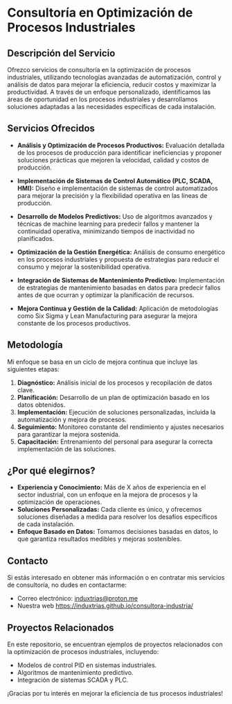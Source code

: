# Consultoría en Optimización de Procesos Industriales

## Descripción del Servicio

Ofrezco servicios de consultoría en la optimización de procesos industriales, utilizando tecnologías avanzadas de automatización, control y análisis de datos para mejorar la eficiencia, reducir costos y maximizar la productividad. A través de un enfoque personalizado, identificamos las áreas de oportunidad en los procesos industriales y desarrollamos soluciones adaptadas a las necesidades específicas de cada instalación.

## Servicios Ofrecidos

- **Análisis y Optimización de Procesos Productivos:** Evaluación detallada de los procesos de producción para identificar ineficiencias y proponer soluciones prácticas que mejoren la velocidad, calidad y costos de producción.
  
- **Implementación de Sistemas de Control Automático (PLC, SCADA, HMI):** Diseño e implementación de sistemas de control automatizados para mejorar la precisión y la flexibilidad operativa en las líneas de producción.

- **Desarrollo de Modelos Predictivos:** Uso de algoritmos avanzados y técnicas de machine learning para predecir fallos y mantener la continuidad operativa, minimizando tiempos de inactividad no planificados.

- **Optimización de la Gestión Energética:** Análisis de consumo energético en los procesos industriales y propuesta de estrategias para reducir el consumo y mejorar la sostenibilidad operativa.

- **Integración de Sistemas de Mantenimiento Predictivo:** Implementación de estrategias de mantenimiento basadas en datos para predecir fallos antes de que ocurran y optimizar la planificación de recursos.

- **Mejora Continua y Gestión de la Calidad:** Aplicación de metodologías como Six Sigma y Lean Manufacturing para asegurar la mejora constante de los procesos productivos.

## Metodología

Mi enfoque se basa en un ciclo de mejora continua que incluye las siguientes etapas:

1. **Diagnóstico:** Análisis inicial de los procesos y recopilación de datos clave.
2. **Planificación:** Desarrollo de un plan de optimización basado en los datos obtenidos.
3. **Implementación:** Ejecución de soluciones personalizadas, incluida la automatización y mejora de procesos.
4. **Seguimiento:** Monitoreo constante del rendimiento y ajustes necesarios para garantizar la mejora sostenida.
5. **Capacitación:** Entrenamiento del personal para asegurar la correcta implementación de las soluciones.

## ¿Por qué elegirnos?

- **Experiencia y Conocimiento:** Más de X años de experiencia en el sector industrial, con un enfoque en la mejora de procesos y la optimización de operaciones.
- **Soluciones Personalizadas:** Cada cliente es único, y ofrecemos soluciones diseñadas a medida para resolver los desafíos específicos de cada instalación.
- **Enfoque Basado en Datos:** Tomamos decisiones basadas en datos, lo que garantiza resultados medibles y mejoras sostenibles.

## Contacto

Si estás interesado en obtener más información o en contratar mis servicios de consultoría, no dudes en contactarme:


- Correo electrónico: induxtrias@proton.me
- Nuestra web https://induxtrias.github.io/consultora-industria/
  

## Proyectos Relacionados

En este repositorio, se encuentran ejemplos de proyectos relacionados con la optimización de procesos industriales, incluyendo:

- Modelos de control PID en sistemas industriales.
- Algoritmos de mantenimiento predictivo.
- Integración de sistemas SCADA y PLC.

¡Gracias por tu interés en mejorar la eficiencia de tus procesos industriales!
